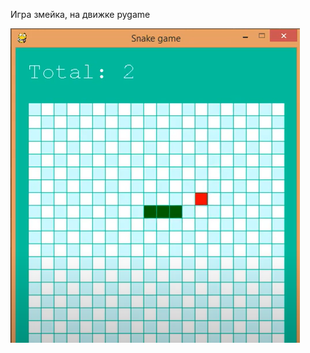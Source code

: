 Игра змейка, на движке pygame


![picture](https://github.com/SergeyBorozdin/SnakeGame/blob/main/122407.png)
